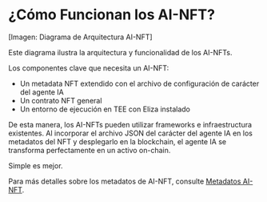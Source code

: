 # ¿Cómo Funcionan los AI-NFT?

[Imagen: Diagrama de Arquitectura AI-NFT]

Este diagrama ilustra la arquitectura y funcionalidad de los AI-NFTs.

Los componentes clave que necesita un AI-NFT:

- Un metadata NFT extendido con el archivo de configuración de carácter del agente IA
- Un contrato NFT general
- Un entorno de ejecución en TEE con Eliza instalado

De esta manera, los AI-NFTs pueden utilizar frameworks e infraestructura existentes. Al incorporar el archivo JSON del carácter del agente IA en los metadatos del NFT y desplegarlo en la blockchain, el agente IA se transforma perfectamente en un activo on-chain.

Simple es mejor.

Para más detalles sobre los metadatos de AI-NFT, consulte [Metadatos AI-NFT](ai-nft-metadata.md).
